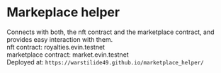 # Markeplace helper

Connects with both, the nft contract and the marketplace contract, and provides easy interaction with them.<br>
nft contract: royalties.evin.testnet<br>
marketplace contract: market.evin.testnet<br>
Deployed at: `https://warstilide49.github.io/marketplace_helper/`
